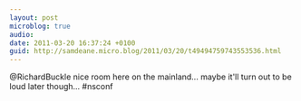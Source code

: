 ```yaml
---
layout: post
microblog: true
audio: 
date: 2011-03-20 16:37:24 +0100
guid: http://samdeane.micro.blog/2011/03/20/t49494759743553536.html
---
```

@RichardBuckle nice room here on the mainland... maybe it'll turn out to be loud later though... #nsconf
